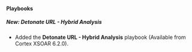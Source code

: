 #### Playbooks

##### New: Detonate URL - Hybrid Analysis

- Added the **Detonate URL - Hybrid Analysis** playbook (Available from Cortex XSOAR 6.2.0).
